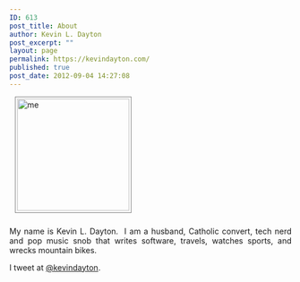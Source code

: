 ```yaml
---
ID: 613
post_title: About
author: Kevin L. Dayton
post_excerpt: ""
layout: page
permalink: https://kevindayton.com/
published: true
post_date: 2012-09-04 14:27:08
---
```

<p style="text-align: justify;"><a href="http://kevindayton.blogs.d8n.net/wp-content/uploads/sites/2/2012/09/me.jpg"><img class="size-full wp-image-640 alignleft" style="margin: 0px 10px 10px 10px; padding: 3px; border: thin solid gray;" src="http://kevindayton.blogs.d8n.net/wp-content/uploads/sites/2/2012/09/me.jpg" alt="me" width="200" height="200" /></a></p>
<p style="text-align: justify;">My name is Kevin L. Dayton.  I am a husband, Catholic convert, tech nerd and pop music snob that writes software, travels, watches sports, and wrecks mountain bikes.</p>
<p style="text-align: justify;">I tweet at <a title="https://twitter.com/kevindayton" href="https://twitter.com/kevindayton" target="_blank">@kevindayton</a>.</p>